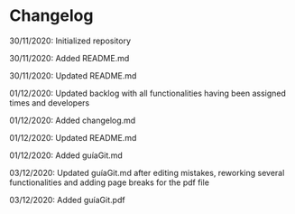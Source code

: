 # Changelog

30/11/2020: Initialized repository

30/11/2020: Added README.md

30/11/2020: Updated README.md

01/12/2020: Updated backlog with all functionalities having been assigned times and developers

01/12/2020: Added changelog.md

01/12/2020: Updated README.md

01/12/2020: Added guíaGit.md

03/12/2020: Updated guíaGit.md after editing mistakes, reworking several functionalities and adding page breaks for the pdf file

03/12/2020: Added guíaGit.pdf
